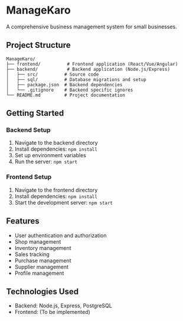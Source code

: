 # ManageKaro

A comprehensive business management system for small businesses.

## Project Structure

```
ManageKaro/
├── frontend/          # Frontend application (React/Vue/Angular)
├── backend/           # Backend application (Node.js/Express)
│   ├── src/          # Source code
│   ├── sql/          # Database migrations and setup
│   ├── package.json  # Backend dependencies
│   └── .gitignore    # Backend specific ignores
└── README.md         # Project documentation
```

## Getting Started

### Backend Setup

1. Navigate to the backend directory
2. Install dependencies: `npm install`
3. Set up environment variables
4. Run the server: `npm start`

### Frontend Setup

1. Navigate to the frontend directory
2. Install dependencies: `npm install`
3. Start the development server: `npm start`

## Features

- User authentication and authorization
- Shop management
- Inventory management
- Sales tracking
- Purchase management
- Supplier management
- Profile management

## Technologies Used

- Backend: Node.js, Express, PostgreSQL
- Frontend: (To be implemented)
